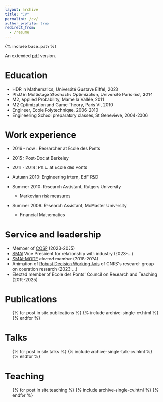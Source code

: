 ```yaml
---
layout: archive
title: "CV"
permalink: /cv/
author_profile: true
redirect_from:
  - /resume
---
```


{% include base_path %}

An extended [pdf](https://leclere.github.io/files/cv_academique_en.pdf) version.

Education
======
* HDR in Mathematics, Université Gustave Eiffel, 2023
* Ph.D in Multistage Stochastic Optimization, Université Paris-Est, 2014
* M2, Applied Probability, Marne la Vallée, 2011
* M2 Optimization and Game Theory, Paris VI, 2010
* Engineer, Ecole Polytechnique, 2006-2010
* Engineering School preparatory classes, St Geneviève, 2004-2006

Work experience
======

* 2016 - now : Researcher at Ecole des Ponts

* 2015 : Post-Doc at Berkeley

* 2011 - 2014: Ph.D. at Ecole des Ponts

* Autumn 2010: Engineering intern, EdF R&D

* Summer 2010: Research Assistant, Rutgers University
  * Markovian risk measures

* Summer 2009: Research Assistant, McMaster University
  * Financial Mathematics

Service and leadership
======
* Member of [COSP](https://stoprog.org/cosp-members) (2023-2025)
* [SMAI](http://smai.emath.fr/spip.php?article2&lang=fr) Vice President for relationship with industry (2023-...)
* [SMAI-MODE](http://smai.emath.fr/spip.php?article338&lang=fr) elected member (2018-2024)
* Animation of [Robust Decision Working Axis](http://gdrro.lip6.fr/?q=node/240) of CNRS's research group on operation research (2023-...) 
* Elected member of Ecole des Ponts' Council on Research and Teaching (2019-2025)


Publications
======
  <ul>{% for post in site.publications %}
    {% include archive-single-cv.html %}
  {% endfor %}</ul>
  
Talks
======
  <ul>{% for post in site.talks %}
    {% include archive-single-talk-cv.html %}
  {% endfor %}</ul>
  
Teaching
======
  <ul>{% for post in site.teaching %}
    {% include archive-single-cv.html %}
  {% endfor %}</ul>
  
